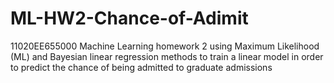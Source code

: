# ML-HW2-Chance-of-Adimit
11020EE655000 Machine Learning homework 2 using Maximum Likelihood (ML) and Bayesian linear regression methods to train a linear model in order to predict the chance of being admitted to graduate admissions
